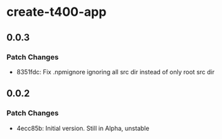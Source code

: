 # create-t400-app

## 0.0.3

### Patch Changes

- 8351fdc: Fix .npmignore ignoring all src dir instead of only root src dir

## 0.0.2

### Patch Changes

- 4ecc85b: Initial version. Still in Alpha, unstable
